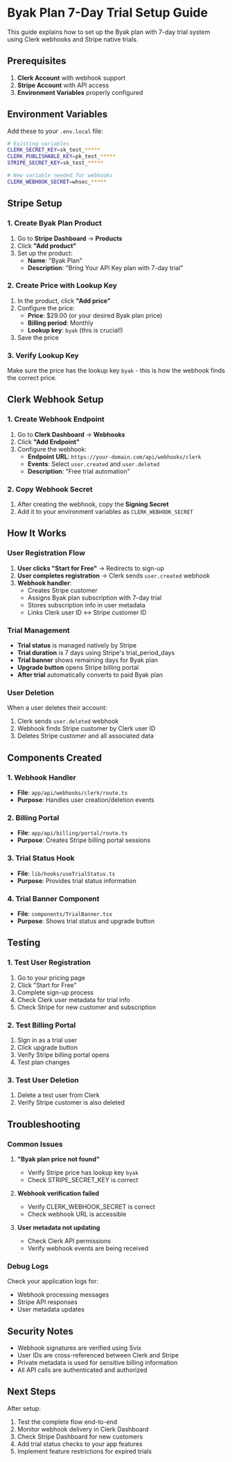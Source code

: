 # Byak Plan 7-Day Trial Setup Guide

This guide explains how to set up the Byak plan with 7-day trial system using Clerk webhooks and Stripe native trials.

## Prerequisites

1. **Clerk Account** with webhook support
2. **Stripe Account** with API access
3. **Environment Variables** properly configured

## Environment Variables

Add these to your `.env.local` file:

```bash
# Existing variables
CLERK_SECRET_KEY=sk_test_*****
CLERK_PUBLISHABLE_KEY=pk_test_*****
STRIPE_SECRET_KEY=sk_test_*****

# New variable needed for webhooks
CLERK_WEBHOOK_SECRET=whsec_*****
```

## Stripe Setup

### 1. Create Byak Plan Product

1. Go to **Stripe Dashboard** → **Products**
2. Click **"Add product"**
3. Set up the product:
   - **Name**: "Byak Plan"
   - **Description**: "Bring Your API Key plan with 7-day trial"

### 2. Create Price with Lookup Key

1. In the product, click **"Add price"**
2. Configure the price:
   - **Price**: $29.00 (or your desired Byak plan price)
   - **Billing period**: Monthly
   - **Lookup key**: `byak` (this is crucial!)
3. Save the price

### 3. Verify Lookup Key

Make sure the price has the lookup key `byak` - this is how the webhook finds the correct price.

## Clerk Webhook Setup

### 1. Create Webhook Endpoint

1. Go to **Clerk Dashboard** → **Webhooks**
2. Click **"Add Endpoint"**
3. Configure the webhook:
   - **Endpoint URL**: `https://your-domain.com/api/webhooks/clerk`
   - **Events**: Select `user.created` and `user.deleted`
   - **Description**: "Free trial automation"

### 2. Copy Webhook Secret

1. After creating the webhook, copy the **Signing Secret**
2. Add it to your environment variables as `CLERK_WEBHOOK_SECRET`

## How It Works

### User Registration Flow

1. **User clicks "Start for Free"** → Redirects to sign-up
2. **User completes registration** → Clerk sends `user.created` webhook
3. **Webhook handler**:
   - Creates Stripe customer
   - Assigns Byak plan subscription with 7-day trial
   - Stores subscription info in user metadata
   - Links Clerk user ID ↔ Stripe customer ID

### Trial Management

- **Trial status** is managed natively by Stripe
- **Trial duration** is 7 days using Stripe's trial_period_days
- **Trial banner** shows remaining days for Byak plan
- **Upgrade button** opens Stripe billing portal
- **After trial** automatically converts to paid Byak plan

### User Deletion

When a user deletes their account:
1. Clerk sends `user.deleted` webhook
2. Webhook finds Stripe customer by Clerk user ID
3. Deletes Stripe customer and all associated data

## Components Created

### 1. Webhook Handler
- **File**: `app/api/webhooks/clerk/route.ts`
- **Purpose**: Handles user creation/deletion events

### 2. Billing Portal
- **File**: `app/api/billing/portal/route.ts`
- **Purpose**: Creates Stripe billing portal sessions

### 3. Trial Status Hook
- **File**: `lib/hooks/useTrialStatus.ts`
- **Purpose**: Provides trial status information

### 4. Trial Banner Component
- **File**: `components/TrialBanner.tsx`
- **Purpose**: Shows trial status and upgrade button

## Testing

### 1. Test User Registration

1. Go to your pricing page
2. Click "Start for Free"
3. Complete sign-up process
4. Check Clerk user metadata for trial info
5. Check Stripe for new customer and subscription

### 2. Test Billing Portal

1. Sign in as a trial user
2. Click upgrade button
3. Verify Stripe billing portal opens
4. Test plan changes

### 3. Test User Deletion

1. Delete a test user from Clerk
2. Verify Stripe customer is also deleted

## Troubleshooting

### Common Issues

1. **"Byak plan price not found"**
   - Verify Stripe price has lookup key `byak`
   - Check STRIPE_SECRET_KEY is correct

2. **Webhook verification failed**
   - Verify CLERK_WEBHOOK_SECRET is correct
   - Check webhook URL is accessible

3. **User metadata not updating**
   - Check Clerk API permissions
   - Verify webhook events are being received

### Debug Logs

Check your application logs for:
- Webhook processing messages
- Stripe API responses
- User metadata updates

## Security Notes

- Webhook signatures are verified using Svix
- User IDs are cross-referenced between Clerk and Stripe
- Private metadata is used for sensitive billing information
- All API calls are authenticated and authorized

## Next Steps

After setup:
1. Test the complete flow end-to-end
2. Monitor webhook delivery in Clerk Dashboard
3. Check Stripe Dashboard for new customers
4. Add trial status checks to your app features
5. Implement feature restrictions for expired trials
